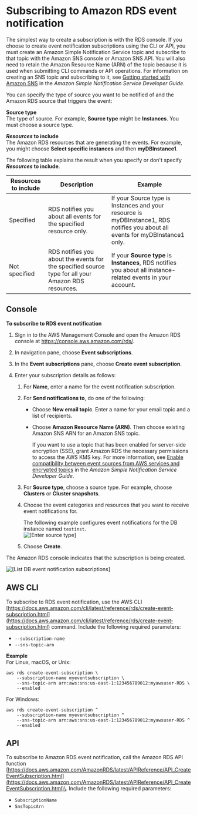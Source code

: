 # Subscribing to Amazon RDS event notification<a name="USER_Events.Subscribing"></a>

The simplest way to create a subscription is with the RDS console\. If you choose to create event notification subscriptions using the CLI or API, you must create an Amazon Simple Notification Service topic and subscribe to that topic with the Amazon SNS console or Amazon SNS API\. You will also need to retain the Amazon Resource Name \(ARN\) of the topic because it is used when submitting CLI commands or API operations\. For information on creating an SNS topic and subscribing to it, see [Getting started with Amazon SNS](https://docs.aws.amazon.com/sns/latest/dg/GettingStarted.html) in the *Amazon Simple Notification Service Developer Guide*\.

You can specify the type of source you want to be notified of and the Amazon RDS source that triggers the event:

**Source type**  
The type of source\. For example, **Source type** might be **Instances**\. You must choose a source type\.

***Resources* to include**  
The Amazon RDS resources that are generating the events\. For example, you might choose **Select specific instances** and then **myDBInstance1**\. 

The following table explains the result when you specify or don't specify ***Resources* to include**\.


|  Resources to include  |  Description  |  Example  | 
| --- | --- | --- | 
|  Specified  |  RDS notifies you about all events for the specified resource only\.  | If your Source type is Instances and your resource is myDBInstance1, RDS notifies you about all events for myDBInstance1 only\. | 
|  Not specified  |  RDS notifies you about the events for the specified source type for all your Amazon RDS resources\.   |  If your **Source type** is **Instances**, RDS notifies you about all instance\-related events in your account\.  | 

## Console<a name="USER_Events.Subscribing.Console"></a>

**To subscribe to RDS event notification**

1. Sign in to the AWS Management Console and open the Amazon RDS console at [https://console\.aws\.amazon\.com/rds/](https://console.aws.amazon.com/rds/)\.

1. In navigation pane, choose **Event subscriptions**\. 

1. In the **Event subscriptions** pane, choose **Create event subscription**\. 

1. Enter your subscription details as follows:

   1. For **Name**, enter a name for the event notification subscription\.

   1. For **Send notifications to**, do one of the following:
      + Choose **New email topic**\. Enter a name for your email topic and a list of recipients\.
      + Choose **Amazon Resource Name \(ARN\)**\. Then choose existing Amazon SNS ARN for an Amazon SNS topic\.

        If you want to use a topic that has been enabled for server\-side encryption \(SSE\), grant Amazon RDS the necessary permissions to access the AWS KMS key\. For more information, see [ Enable compatibility between event sources from AWS services and encrypted topics](https://docs.aws.amazon.com/sns/latest/dg/sns-key-management.html#compatibility-with-aws-services) in the *Amazon Simple Notification Service Developer Guide*\.

   1. For **Source type**, choose a source type\. For example, choose **Clusters** or **Cluster snapshots**\.

   1. Choose the event categories and resources that you want to receive event notifications for\.

      The following example configures event notifications for the DB instance named `testinst`\.  
![\[Enter source type\]](http://docs.aws.amazon.com/AmazonRDS/latest/AuroraUserGuide/images/event-source.png)

   1. Choose **Create**\.

The Amazon RDS console indicates that the subscription is being created\.

![\[List DB event notification subscriptions\]](http://docs.aws.amazon.com/AmazonRDS/latest/AuroraUserGuide/images/EventNotification-Create2.png)

## AWS CLI<a name="USER_Events.Subscribing.CLI"></a>

To subscribe to RDS event notification, use the AWS CLI [https://docs.aws.amazon.com/cli/latest/reference/rds/create-event-subscription.html](https://docs.aws.amazon.com/cli/latest/reference/rds/create-event-subscription.html) command\. Include the following required parameters:
+ `--subscription-name`
+ `--sns-topic-arn`

**Example**  
For Linux, macOS, or Unix:  

```
aws rds create-event-subscription \
    --subscription-name myeventsubscription \
    --sns-topic-arn arn:aws:sns:us-east-1:123456789012:myawsuser-RDS \
    --enabled
```
For Windows:  

```
aws rds create-event-subscription ^
    --subscription-name myeventsubscription ^
    --sns-topic-arn arn:aws:sns:us-east-1:123456789012:myawsuser-RDS ^
    --enabled
```

## API<a name="USER_Events.Subscribing.API"></a>

To subscribe to Amazon RDS event notification, call the Amazon RDS API function [https://docs.aws.amazon.com/AmazonRDS/latest/APIReference/API_CreateEventSubscription.html](https://docs.aws.amazon.com/AmazonRDS/latest/APIReference/API_CreateEventSubscription.html)\. Include the following required parameters: 
+ `SubscriptionName`
+ `SnsTopicArn`